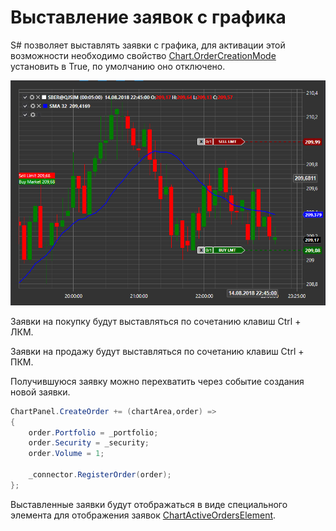 # Выставление заявок с графика

S\# позволяет выставлять заявки с графика, для активации этой возможности необходимо свойство [Chart.OrderCreationMode](xref:StockSharp.Xaml.Charting.Chart.OrderCreationMode) установить в True, по умолчанию оно отключено.

![API GUI Trading from chart](../../../../images/api_gui_trading_from_chart.png)

Заявки на покупку будут выставляться по сочетанию клавиш Ctrl + ЛКМ. 

Заявки на продажу будут выставляться по сочетанию клавиш Ctrl + ПКМ. 

Получившуюся заявку можно перехватить через событие создания новой заявки.

```cs
ChartPanel.CreateOrder += (chartArea,order) =>
{
	order.Portfolio = _portfolio;
	order.Security = _security;
	order.Volume = 1;
	
	_connector.RegisterOrder(order);
};
```

Выставленные заявки будут отображаться в виде специального элемента для отображения заявок [ChartActiveOrdersElement](xref:StockSharp.Xaml.Charting.ChartActiveOrdersElement).
